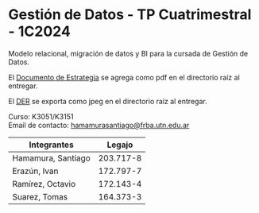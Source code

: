 # Gestión de Datos - TP Cuatrimestral - 1C2024
Modelo relacional, migración de datos y BI para la cursada de Gestión de Datos. 

El
<a href="https://docs.google.com/document/d/1RkDQt0Nlx-DfRK3wR8k3v7sOBkbna6e6JCVRvPT4GXw/edit?usp=sharing">Documento de Estrategia</a> se agrega como pdf en el directorio raíz al entregar.

El
<a href="https://drive.google.com/file/d/1fCIR3PL6D6CqcjAk5FYN6Ob-Fxv4xLff/view?usp=sharing">DER</a> se exporta como jpeg en el directorio raíz al entregar.


Curso: K3051/K3151  
Email de contacto: hamamurasantiago@frba.utn.edu.ar 

| Integrantes        | Legajo    |
| ------------------ | --------- |
| Hamamura, Santiago | 203.717-8 |
| Erazún, Ivan       | 172.797-7 |
| Ramírez, Octavio   | 172.143-4 |
| Suarez, Tomas      | 164.373-3 |
